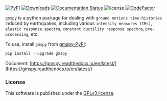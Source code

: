 [![PyPI](https://img.shields.io/pypi/v/gmspy)](https://pypi.org/project/gmspy/)
[![Downloads](https://static.pepy.tech/badge/gmspy)](https://pepy.tech/project/gmspy)
[![Documentation Status](https://readthedocs.org/projects/gmspy/badge/?version=latest)](https://gmspy.readthedocs.io/en/latest/?badge=latest)
![license](https://img.shields.io/github/license/yexiang1992/gmspy)
[![CodeFactor](https://www.codefactor.io/repository/github/yexiang92/gmspy/badge)](https://www.codefactor.io/repository/github/yexiang92/gmspy)

``gmspy`` is a python package for dealing with ``ground motions time-histories`` induced by earthquakes, including various ``intensity measures (IMs)``, ``elastic response spectra``, ``constant ductility response spectra``, ``pre-processing``, etc.

To use, install `gmspy` from [gmspy-PyPI](https://pypi.org/project/gmspy/):

```python
pip install --upgrade gmspy
```

Document: [https://gmspy.readthedocs.io/en/latest/](https://gmspy.readthedocs.io/en/latest/)

### License

This software is published under the [GPLv3 license](https://www.gnu.org/licenses/gpl-3.0.en.html).
